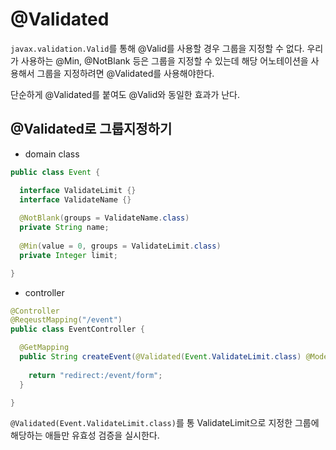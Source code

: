 # @Validated

`javax.validation.Valid`를 통해 @Valid를 사용할 경우 그룹을 지정할 수 없다. 우리가 사용하는 @Min, @NotBlank 등은 그룹을 지정할 수 있는데 
해당 어노테이션을 사용해서 그룹을 지정하려면 @Validated를 사용해야한다.

단순하게 @Validated를 붙여도 @Valid와 동일한 효과가 난다.

## @Validated로 그룹지정하기

- domain class

```java
public class Event {

  interface ValidateLimit {}
  interface ValidateName {}
  
  @NotBlank(groups = ValidateName.class)
  private String name;
  
  @Min(value = 0, groups = ValidateLimit.class)
  private Integer limit;

}
```

- controller

```java
@Controller
@ReqeustMapping("/event")
public class EventController { 

  @GetMapping
  public String createEvent(@Validated(Event.ValidateLimit.class) @ModelAttribute Event event) {
 
    return "redirect:/event/form";
  }

}
```

`@Validated(Event.ValidateLimit.class)`를 통 ValidateLimit으로 지정한 그룹에 해당하는 애들만 유효성 검증을 실시한다. 
